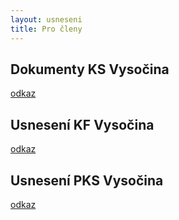 ```yaml
---
layout: usneseni
title: Pro členy
---
```


## Dokumenty KS Vysočina
[odkaz](https://vysocina.pirati.cz/procleny/dokumenty/)

## Usnesení KF Vysočina
[odkaz](https://vysocina.pirati.cz/procleny/usneseni/)

## Usnesení PKS Vysočina
[odkaz](https://vysocina.pirati.cz/procleny/usnesenipks/)

